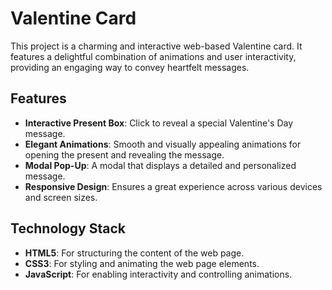# Valentine Card

This project is a charming and interactive web-based Valentine card. It features a delightful combination of animations and user interactivity, providing an engaging way to convey heartfelt messages.

## Features

- **Interactive Present Box**: Click to reveal a special Valentine's Day message.
- **Elegant Animations**: Smooth and visually appealing animations for opening the present and revealing the message.
- **Modal Pop-Up**: A modal that displays a detailed and personalized message.
- **Responsive Design**: Ensures a great experience across various devices and screen sizes.

## Technology Stack

- **HTML5**: For structuring the content of the web page.
- **CSS3**: For styling and animating the web page elements.
- **JavaScript**: For enabling interactivity and controlling animations.

